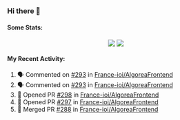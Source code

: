 ### Hi there 👋

#### Some Stats:
<p align="center">
    <img align="center" src="https://github-readme-stats-chi-wheat.vercel.app/api?username=AyeRlS&hide=stars&count_private=true&theme=dark" />
    <img align="center" src="https://github-readme-stats-chi-wheat.vercel.app/api/top-langs/?username=AyeRlS&hide=html,css,scss,less&langs_count=10&layout=compact&theme=dark" />
</p>
<!--
[![Anurag's github stats](https://github-readme-stats-chi-wheat.vercel.app/api?username=AyeRlS&hide=stars&count_private=true&theme=dracula)](https://github.com/anuraghazra/github-readme-stats)
[![Top Langs](https://github-readme-stats-chi-wheat.vercel.app/api/top-langs/?username=AyeRlS&hide=html,css,scss,less&langs_count=10&layout=compact&theme=dracula)](https://github.com/anuraghazra/github-readme-stats)
[![willianrod's wakatime stats](https://github-readme-stats.vercel.app/api/wakatime?username=Ayeris)](https://github.com/anuraghazra/github-readme-stats)
-->
<!--START_SECTION:waka-->

<!--END_SECTION:waka-->

#### My Recent Activity:
<!--START_SECTION:activity-->
1. 🗣 Commented on [#293](https://github.com/France-ioi/AlgoreaFrontend/issues/293) in [France-ioi/AlgoreaFrontend](https://github.com/France-ioi/AlgoreaFrontend)
2. 🗣 Commented on [#293](https://github.com/France-ioi/AlgoreaFrontend/issues/293) in [France-ioi/AlgoreaFrontend](https://github.com/France-ioi/AlgoreaFrontend)
3. 💪 Opened PR [#298](https://github.com/France-ioi/AlgoreaFrontend/pull/298) in [France-ioi/AlgoreaFrontend](https://github.com/France-ioi/AlgoreaFrontend)
4. 💪 Opened PR [#297](https://github.com/France-ioi/AlgoreaFrontend/pull/297) in [France-ioi/AlgoreaFrontend](https://github.com/France-ioi/AlgoreaFrontend)
5. 🎉 Merged PR [#288](https://github.com/France-ioi/AlgoreaFrontend/pull/288) in [France-ioi/AlgoreaFrontend](https://github.com/France-ioi/AlgoreaFrontend)
<!--END_SECTION:activity-->

<!--
**AyeRlS/AyeRlS** is a ✨ _special_ ✨ repository because its `README.md` (this file) appears on your GitHub profile.

Here are some ideas to get you started:

- 🔭 I’m currently working on ...
- 🌱 I’m currently learning ...
- 👯 I’m looking to collaborate on ...
- 🤔 I’m looking for help with ...
- 💬 Ask me about ...
- 📫 How to reach me: ...
- 😄 Pronouns: fucking hell
- ⚡ Fun fact: ...
-->
